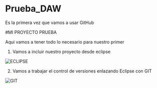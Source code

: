 # Prueba_DAW
Es la primera vez que vamos a usar GitHub

#MI PROYECTO PRUEBA

Aqui vamos a tener todo lo necesario para nuestro primer <Hola Mundo>
  
1. Vamos a incluir nuestro proyecto desde eclipse
    
  ![ECLIPSE](https://www.google.com/url?sa=i&url=https%3A%2F%2Fwww.pinterest.es%2Fpin%2F681099143640058658%2F&psig=AOvVaw30Vv_-HxTmtNFjc5yiSWxG&ust=1669293629984000&source=images&cd=vfe&ved=0CBAQjRxqFwoTCIiDrL-pxPsCFQAAAAAdAAAAABAJ)
  
 2. Vamos a trabajar el control de versiones enlazando Eclipse con GIT
  
  ![GIT](https://www.google.com/imgres?imgurl=https%3A%2F%2Fupload.wikimedia.org%2Fwikipedia%2Fcommons%2Fthumb%2Fe%2Fe0%2FGit-logo.svg%2F640px-Git-logo.svg.png&imgrefurl=https%3A%2F%2Fes.m.wikipedia.org%2Fwiki%2FArchivo%3AGit-logo.svg&tbnid=P9pNrp9SwKAshM&vet=12ahUKEwjH6euLqsT7AhUGZhoKHRR5CL8QMygAegUIARDeAQ..i&docid=65Yd2bwq18-cqM&w=640&h=267&q=git%20&ved=2ahUKEwjH6euLqsT7AhUGZhoKHRR5CL8QMygAegUIARDeAQ)
